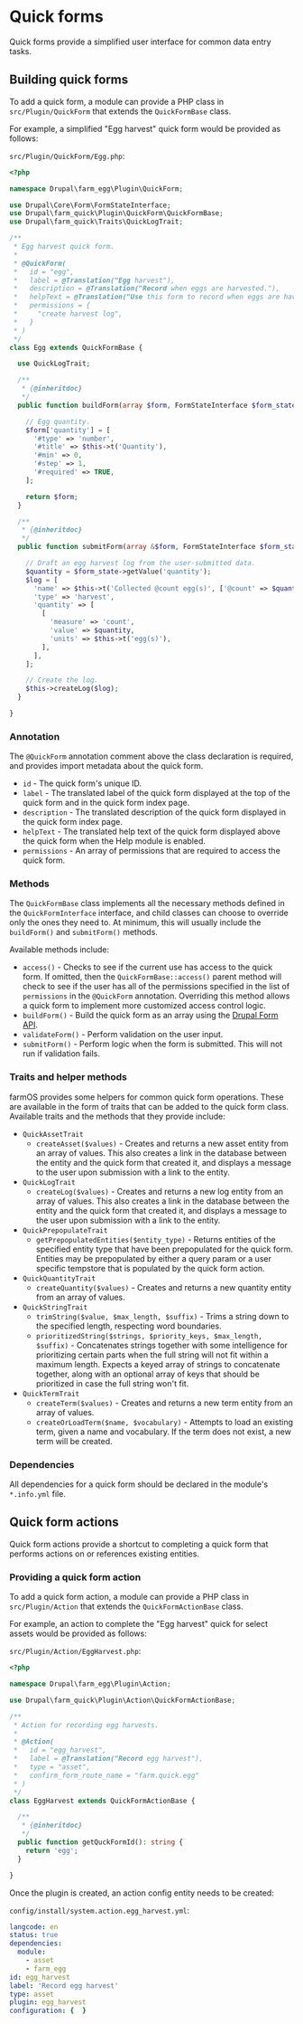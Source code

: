 # Quick forms

Quick forms provide a simplified user interface for common data entry tasks.

## Building quick forms

To add a quick form, a module can provide a PHP class in `src/Plugin/QuickForm`
that extends the `QuickFormBase` class.

For example, a simplified "Egg harvest" quick form would be provided as
follows:

`src/Plugin/QuickForm/Egg.php`:

```php
<?php

namespace Drupal\farm_egg\Plugin\QuickForm;

use Drupal\Core\Form\FormStateInterface;
use Drupal\farm_quick\Plugin\QuickForm\QuickFormBase;
use Drupal\farm_quick\Traits\QuickLogTrait;

/**
 * Egg harvest quick form.
 *
 * @QuickForm(
 *   id = "egg",
 *   label = @Translation("Egg harvest"),
 *   description = @Translation("Record when eggs are harvested."),
 *   helpText = @Translation("Use this form to record when eggs are havested."),
 *   permissions = {
 *     "create harvest log",
 *   }
 * )
 */
class Egg extends QuickFormBase {

  use QuickLogTrait;

  /**
   * {@inheritdoc}
   */
  public function buildForm(array $form, FormStateInterface $form_state, string $id = NULL) {

    // Egg quantity.
    $form['quantity'] = [
      '#type' => 'number',
      '#title' => $this->t('Quantity'),
      '#min' => 0,
      '#step' => 1,
      '#required' => TRUE,
    ];

    return $form;
  }

  /**
   * {@inheritdoc}
   */
  public function submitForm(array &$form, FormStateInterface $form_state) {

    // Draft an egg harvest log from the user-submitted data.
    $quantity = $form_state->getValue('quantity');
    $log = [
      'name' => $this->t('Collected @count egg(s)', ['@count' => $quantity]),
      'type' => 'harvest',
      'quantity' => [
        [
          'measure' => 'count',
          'value' => $quantity,
          'units' => $this->t('egg(s)'),
        ],
      ],
    ];

    // Create the log.
    $this->createLog($log);
  }

}
```

### Annotation

The `@QuickForm` annotation comment above the class declaration is required,
and provides import metadata about the quick form.

- `id` - The quick form's unique ID.
- `label` - The translated label of the quick form displayed at the top of the
  quick form and in the quick form index page.
- `description` - The translated description of the quick form displayed in the
  quick form index page.
- `helpText` - The translated help text of the quick form displayed above the
  quick form when the Help module is enabled.
- `permissions` - An array of permissions that are required to access the quick
  form.

### Methods

The `QuickFormBase` class implements all the necessary methods defined in the
`QuickFormInterface` interface, and child classes can choose to override only
the ones they need to. At minimum, this will usually include the `buildForm()`
and `submitForm()` methods.

Available methods include:

- `access()` - Checks to see if the current use has access to the quick form.
  If omitted, then the `QuickFormBase::access()` parent method will check to
  see if the user has all of the permissions specified in the list of
  `permissions` in the `@QuickForm` annotation. Overriding this method allows
  a quick form to implement more customized access control logic.
- `buildForm()` - Build the quick form as an array using the
  [Drupal Form API](https://www.drupal.org/docs/drupal-apis/form-api/introduction-to-form-api).
- `validateForm()` - Perform validation on the user input.
- `submitForm()` - Perform logic when the form is submitted. This will not run
  if validation fails.

### Traits and helper methods

farmOS provides some helpers for common quick form operations. These are
available in the form of traits that can be added to the quick form class.
Available traits and the methods that they provide include:

- `QuickAssetTrait`
  - `createAsset($values)` - Creates and returns a new asset entity from
    an array of values. This also creates a link in the database between the
    entity and the quick form that created it, and displays a message to the
    user upon submission with a link to the entity.
- `QuickLogTrait`
  - `createLog($values)` - Creates and returns a new log entity from an
    array of values. This also creates a link in the database between the
    entity and the quick form that created it, and displays a message to the
    user upon submission with a link to the entity.
- `QuickPrepopulateTrait`
  - `getPrepopulatedEntities($entity_type)` - Returns entities of the specified
    entity type that have been prepopulated for the quick form. Entities may
    be prepopulated by either a query param or a user specific tempstore that
    is populated by the quick form action.
- `QuickQuantityTrait`
  - `createQuantity($values)` - Creates and returns a new quantity entity from
    an array of values.
- `QuickStringTrait`
  - `trimString($value, $max_length, $suffix)` - Trims a string down to the
    specified length, respecting word boundaries.
  - `prioritizedString($strings, $priority_keys, $max_length, $suffix)` -
    Concatenates strings together with some intelligence for prioritizing
    certain parts when the full string will not fit within a maximum length.
    Expects a keyed array of strings to concatenate together, along with an
    optional array of keys that should be prioritized in case the full string
    won't fit.
- `QuickTermTrait`
  - `createTerm($values)` - Creates and returns a new term entity from an array
    of values.
  - `createOrLoadTerm($name, $vocabulary)` - Attempts to load an existing term,
    given a name and vocabulary. If the term does not exist, a new term will be
    created.

### Dependencies

All dependencies for a quick form should be declared in the module's
`*.info.yml` file.

## Quick form actions

Quick form actions provide a shortcut to completing a quick form that performs
actions on or references existing entities.

### Providing a quick form action

To add a quick form action, a module can provide a PHP class in
`src/Plugin/Action` that extends the `QuickFormActionBase` class.

For example, an action to complete the "Egg harvest" quick for select
assets would be provided as follows:

`src/Plugin/Action/EggHarvest.php`:

```php
<?php

namespace Drupal\farm_egg\Plugin\Action;

use Drupal\farm_quick\Plugin\Action\QuickFormActionBase;

/**
 * Action for recording egg harvests.
 *
 * @Action(
 *   id = "egg_harvest",
 *   label = @Translation("Record egg harvest"),
 *   type = "asset",
 *   confirm_form_route_name = "farm.quick.egg"
 * )
 */
class EggHarvest extends QuickFormActionBase {

  /**
   * {@inheritdoc}
   */
  public function getQuckFormId(): string {
    return 'egg';
  }

}
```

Once the plugin is created, an action config entity needs to be created:

`config/install/system.action.egg_harvest.yml`:

```yml
langcode: en
status: true
dependencies:
  module:
    - asset
    - farm_egg
id: egg_harvest
label: 'Record egg harvest'
type: asset
plugin: egg_harvest
configuration: {  }
```

